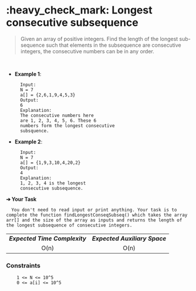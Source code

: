 <h1>:heavy_check_mark: Longest consecutive subsequence </h1>
<blockquote>Given an array of positive integers. Find the length of the longest sub-sequence such that elements in the subsequence are consecutive integers, the consecutive numbers can be in any order.</blockquote><br>

* **Example 1**:<br>

        Input:
        N = 7
        a[] = {2,6,1,9,4,5,3}
        Output:
        6
        Explanation:
        The consecutive numbers here
        are 1, 2, 3, 4, 5, 6. These 6 
        numbers form the longest consecutive
        subsquence.
      
* **Example 2**:<br>

        Input:
        N = 7
        a[] = {1,9,3,10,4,20,2}
        Output:
        4
        Explanation:
        1, 2, 3, 4 is the longest
        consecutive subsequence.

**➔ Your Task**

      You don't need to read input or print anything. Your task is to complete the function findLongestConseqSubseq() which takes the array arr[] and the size of the array as inputs and returns the length of the longest subsequence of consecutive integers. 

<table align="center">
      <tr><td><em><b>Expected Time Complexity</td> <td><em><b>Expected Auxiliary Space</td></tr>
      <tr><td align="center">O(n)</td> <td align="center">O(n)</td></tr>
</table>

### **Constraints**
        1 <= N <= 10^5
        0 <= a[i] <= 10^5

